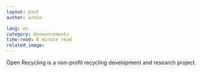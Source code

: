 ```yaml
---
layout: post
author: armin

lang: en
category: Announcements
time-read: 8 minute read
related_image: 
---
```


Open Recycling is a non-profit recycling development and research project. 